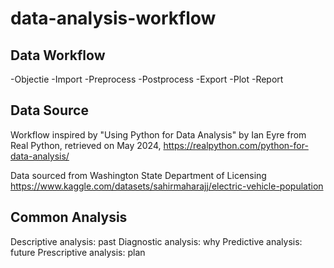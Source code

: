 # data-analysis-workflow

## Data Workflow

-Objectie
-Import
-Preprocess
-Postprocess
-Export
-Plot
-Report

## Data Source

Workflow inspired by "Using Python for Data Analysis" by Ian Eyre from Real Python, retrieved on May 2024, https://realpython.com/python-for-data-analysis/

Data sourced from Washington State Department of Licensing
https://www.kaggle.com/datasets/sahirmaharajj/electric-vehicle-population

## Common Analysis

Descriptive analysis: past
Diagnostic analysis: why
Predictive analysis: future
Prescriptive analysis: plan
